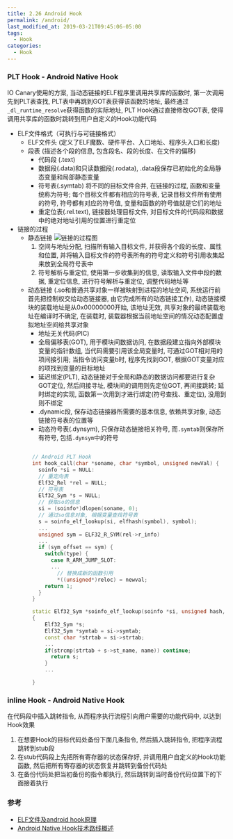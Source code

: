 ```yaml
---
title: 2.26 Android Hook
permalink: /android/
last_modified_at: 2019-03-21T09:45:06-05:00
tags:
  - Hook
categories:
  - Hook
---
```


### PLT Hook - Android Native Hook
IO Canary使用的方案, 当动态链接的ELF程序里调用共享库的函数时, 第一次调用先到PLT表查找, PLT表中再跳到GOT表获得该函数的地址, 最终通过`_dl_runtime_resolve`获得函数的实际地址, PLT Hook通过直接修改GOT表, 使得调用共享库的函数时跳转到用户自定义的Hook功能代码

  - ELF文件格式（可执行与可链接格式）
    - ELF文件头 (定义了ELF魔数、硬件平台、入口地址、程序头入口和长度)
    - 段表 (描述各个段的信息, 包含段名、段的长度、在文件的偏移)
      - 代码段 (.text)
      - 数据段(.data)和只读数据段(.rodata), .data段保存已初始化的全局静态变量和局部静态变量
      - 符号表(.symtab) 将不同的目标文件合并, 在链接的过程, 函数和变量统称为符号; 每个目标文件都有相应的符号表, 记录目标文件所有使用的符号, 符号都有对应的符号值, 变量和函数的符号值就是它们的地址
      - 重定位表(.rel.text), 链接器处理目标文件, 对目标文件的代码段和数据中的绝对地址引用的位置进行重定位
  - 链接的过程
    - 静态链接
    ![链接的过程图](https://ask.qcloudimg.com/http-save/yehe-1878670/hzhiisg3ly.jpeg?imageView2/2/w/1620)
      1. 空间与地址分配, 扫描所有输入目标文件, 并获得各个段的长度、属性和位置, 并将输入目标文件的符号表所有的符号定义和符号引用收集起来放到全局符号表中
      2. 符号解析与重定位, 使用第一步收集到的信息, 读取输入文件中段的数据, 重定位信息, 进行符号解析与重定位, 调整代码地址等
    - 动态链接 (.so和普通共享对象一样被映射到进程的地址空间, 系统运行前首先把控制权交给动态链接器, 由它完成所有的动态链接工作), 动态链接模块的装载地址是从0x00000000开始, 该地址无效, 共享对象的最终装载地址在编译时不确定, 在装载时, 装载器根据当前地址空间的情况动态配置虚拟地址空间给共享对象
      - 地址无关代码(PIC)
      - 全局偏移表(GOT), 用于模块间数据访问, 在数据段建立指向外部模块变量的指针数组, 当代码需要引用该全局变量时, 可通过GOT相对用的项间接引用; 当指令访问变量b时, 程序先找到GOT, 根据GOT变量对应的项找到变量的目标地址
      - 延迟绑定(PLT), 动态链接对于全局和静态的数据访问都要进行复杂GOT定位, 然后间接寻址, 模块间的调用则先定位GOT, 再间接跳转; 延时绑定的实现, 函数第一次用到才进行绑定(符号查找、重定位), 没用到则不绑定
      - .dynamic段, 保存动态链接器所需要的基本信息, 依赖共享对象, 动态链接符号表的位置等
      - 动态符号表(.dynsym), 只保存动态链接相关符号, 而`.symtab`则保存所有符号, 包括`.dynsym`中的符号

```C++

        // Android PLT Hook
        int hook_call(char *soname, char *symbol, unsigned newVal) {
          soinfo *si = NULL:
          // 重定向表
          Elf32_Rel *rel = NULL;  
          // 符号表
          Elf32_Sym *s = NULL;
          // 获取so的信息
          si = (soinfo*)dlopen(soname, 0);
          // 通过so信息对象, 根据变量查找符号表
          s = soinfo_elf_lookup(si, elfhash(symbol), symbol);
          ...
          unsigned sym = ELF32_R_SYM(rel->r_info)
          ...
          if (sym_offset == sym) {  
            switch(type) {  
              case R_ARM_JUMP_SLOT:  
              ...
                // 替换成新的函数引用
                *((unsigned*)reloc) = newval;  
            return 1;  
          }  
        }

        static Elf32_Sym *soinfo_elf_lookup(soinfo *si, unsigned hash, const)
        {
            Elf32_Sym *s;
            Elf32_Sym *symtab = si->symtab;  
            const char *strtab = si->strtab;  
            ...
            if(strcmp(strtab + s->st_name, name)) continue;  
              return s;  
            }
            ...  

        }

```

### inline Hook - Android Native Hook
在代码段中插入跳转指令, 从而程序执行流程引向用户需要的功能代码中, 以达到Hook效果

  1. 在想要Hook的目标代码处备份下面几条指令, 然后插入跳转指令, 把程序流程跳转到stub段
  2. 在stub代码段上先把所有寄存器的状态保存好, 并调用用户自定义的Hook功能函数, 然后把所有寄存器的状态恢复并跳转到备份代码处
  3. 在备份代码处把当初备份的指令都执行, 然后跳转到当时备份代码位置下的下面接着执行

### 参考
  - [ELF文件及android hook原理](https://cloud.tencent.com/developer/article/1145344)
  - [Android Native Hook技术路线概述](https://gtoad.github.io/2018/07/05/Android-Native-Hook/)
